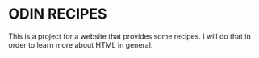# ODIN RECIPES

This is a project for a website that provides some recipes. I will do that in order to learn more about HTML in general.